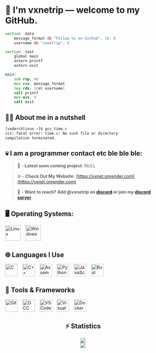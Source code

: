 # 👤 I'm **vxnetrip** — welcome to my GitHub.
```asm
section .data
    message_format db "Follow %s on Github", 10, 0
    username db "vxnetrip", 0

section .text
    global main
    extern printf
    extern exit

main:
    sub rsp, 40
    mov rcx, message_format
    lea rdx, [rel username]
    call printf
    mov ecx, 0
    call exit
```

## 😵‍💫 About me in a nutshell
```bash
[vx@archlinux ~]$ gcc time.c
cc1: fatal error: time.c: No such file or directory
compilation terminated.
```

## 💀 I am a programmer contact etc ble ble ble:

> 📂・**Latest soon coming project**: NULL

> 🌐・**Check Out My Website**: [https://vxnet.onrender.com](https://vxnet.onrender.com)

> 📩・**Want to reach? Add @vxnetrip on [discord](https://discord.com/users/1126449850041511986) or join my [discord server](https://discord.gg/Y6XMxTW5u5)**

## 🖥️ Operating Systems:
<p align="left">
  <img src="https://cdn.jsdelivr.net/gh/devicons/devicon/icons/linux/linux-original.svg" width="50" alt="Linux" />&nbsp;&nbsp;&nbsp;
  <img src="https://cdn.jsdelivr.net/gh/devicons/devicon/icons/windows8/windows8-original.svg" width="50" alt="Windows" />
</p>

## 🌐 Languages I Use
<p align="left">
  <img src="https://cdn.jsdelivr.net/gh/devicons/devicon/icons/c/c-original.svg" width="40" alt="C" />&nbsp;&nbsp;&nbsp;
  <img src="https://cdn.jsdelivr.net/gh/devicons/devicon/icons/cplusplus/cplusplus-original.svg" width="40" alt="C++" />&nbsp;&nbsp;&nbsp;
   <img src="https://www.svgrepo.com/show/373445/assembly.svg" width="40" alt="Assembly" />&nbsp;&nbsp;&nbsp;
  <img src="https://cdn.jsdelivr.net/gh/devicons/devicon/icons/python/python-original.svg" width="40" alt="Python" />&nbsp;&nbsp;&nbsp;
  <img src="https://cdn.jsdelivr.net/gh/devicons/devicon/icons/javascript/javascript-original.svg" width="40" alt="JavaScript" />&nbsp;&nbsp;&nbsp;
  <img src="https://upload.wikimedia.org/wikipedia/commons/thumb/d/d5/Rust_programming_language_black_logo.svg/2048px-Rust_programming_language_black_logo.svg.png" width="40" alt="Rust" />
</p>
</p>

## 🔧 Tools & Frameworks

<p align="left">
  <img src="https://cdn.jsdelivr.net/gh/devicons/devicon/icons/git/git-original.svg" width="40" alt="Git" />&nbsp;&nbsp;&nbsp;
  <img src="https://cdn.jsdelivr.net/gh/devicons/devicon/icons/gcc/gcc-original.svg" width="40" alt="GCC" />&nbsp;&nbsp;&nbsp;
  <img src="https://cdn.jsdelivr.net/gh/devicons/devicon/icons/vscode/vscode-original.svg" width="40" alt="VSCode" />&nbsp;&nbsp;&nbsp;
  <img src="https://cdn.jsdelivr.net/gh/devicons/devicon/icons/visualstudio/visualstudio-plain.svg" width="40" alt="Visual Studio" />&nbsp;&nbsp;&nbsp;
  <img src="https://cdn.jsdelivr.net/gh/devicons/devicon/icons/docker/docker-original.svg" width="40" alt="Docker" />&nbsp;&nbsp;&nbsp;

<div align="center">
    <h2 align="center">⚡ Statistics</h2>
    <div>
        <img src="https://github-readme-stats.vercel.app/api?username=vxnetrip&show_icons=true&bg_color=00000000">
    </div>
    <div>
        <img src="http://github-readme-streak-stats.herokuapp.com?user=vxnetrip&theme=tokyonight_duo&hide_border=true&mode=weekly">
    </div>
</div>
